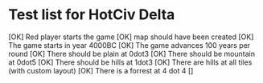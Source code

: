 Test list for HotCiv Delta
===================

[OK] Red player starts the game 
[OK] map should have been created 
[OK] The game starts in year 4000BC
[OK] The game advances 100 years per round 
[OK] There should be plain at 0dot3 
[OK] There should be mountain at 0dot5
[OK] There should be hills at 1dot3
[OK] There are hills at all tiles (with custom layout)
[OK] There is a forrest at 4 dot 4
[] 

